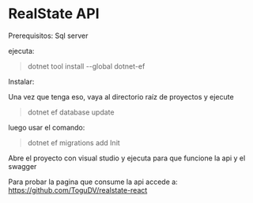 # RealState API
 
Prerequisitos:
Sql server

ejecuta: 
>dotnet tool install --global dotnet-ef


Instalar:

Una vez que tenga eso, vaya al directorio raíz de proyectos y ejecute

>dotnet ef database update

luego usar el comando: 
> dotnet ef migrations add Init

Abre el proyecto con visual studio y ejecuta para que funcione la api y el swagger

Para probar la pagina que consume la api accede a:
https://github.com/ToguDV/realstate-react


